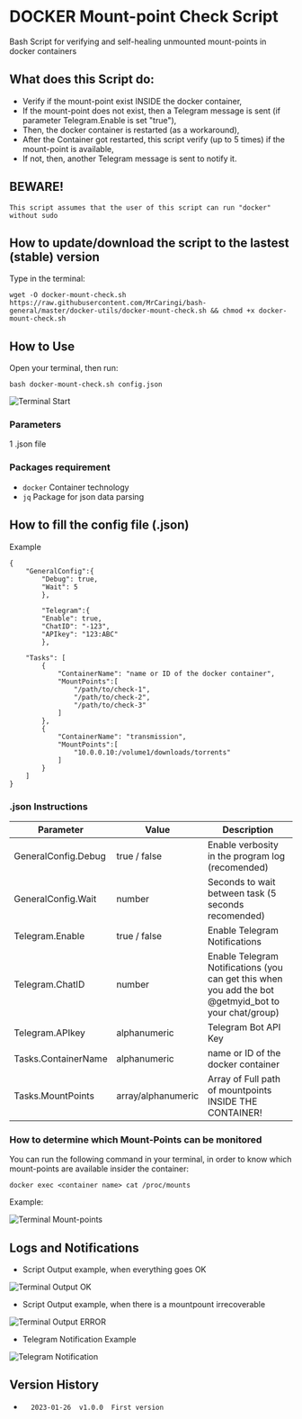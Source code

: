 # DOCKER Mount-point Check Script
Bash Script for verifying and self-healing unmounted mount-points in docker containers

## What does this Script do:
- Verify if the mount-point exist INSIDE the docker container,
- If the mount-point does not exist, then a Telegram message is sent (if parameter Telegram.Enable is set "true"),
- Then, the docker container is restarted (as a workaround),
- After the Container got restarted, this script verify (up to 5 times) if the mount-point is available,
- If not, then, another Telegram message is sent to notify it.
##   BEWARE!
`This script assumes that the user of this script can run "docker" without sudo`

## How to update/download the script to the lastest (stable) version
Type in the terminal:
```
wget -O docker-mount-check.sh https://raw.githubusercontent.com/MrCaringi/bash-general/master/docker-utils/docker-mount-check.sh && chmod +x docker-mount-check.sh

```
## How to Use
Open your terminal, then run:
```
bash docker-mount-check.sh config.json
```
![Terminal Start](https://github.com/MrCaringi/assets/blob/main/images/scripts/docker-mounpoint-check/terminal-start.png)

### Parameters
1 .json file

### Packages requirement
- `docker`    Container technology
- `jq`    Package for json data parsing

##  How to fill the config file (.json)
Example
```
{
    "GeneralConfig":{
        "Debug": true,
        "Wait": 5
        },

        "Telegram":{
        "Enable": true,
        "ChatID": "-123",
        "APIkey": "123:ABC"
        },

    "Tasks": [
        {
            "ContainerName": "name or ID of the docker container",
            "MountPoints":[
                "/path/to/check-1",
                "/path/to/check-2",
                "/path/to/check-3"
            ]
        },
        {
            "ContainerName": "transmission",
            "MountPoints":[
                "10.0.0.10:/volume1/downloads/torrents"
            ]
        }
    ]
}
```
### .json Instructions
| Parameter | Value | Description |
|---------------------- | -----------| ---------------------------------|
| GeneralConfig.Debug | true / false | Enable verbosity in the program log (recomended)|
| GeneralConfig.Wait | number | Seconds to wait between task (5 seconds recomended)|
| Telegram.Enable | true / false | Enable Telegram Notifications |
| Telegram.ChatID | number | Enable Telegram Notifications (you can get this when you add the bot @getmyid_bot to your chat/group) |
| Telegram.APIkey | alphanumeric | Telegram Bot API Key |
| Tasks.ContainerName | alphanumeric | name or ID of the docker container |
| Tasks.MountPoints | array/alphanumeric | Array of Full path of mountpoints INSIDE THE CONTAINER! |

### How to determine which Mount-Points can be monitored
You can run the following command in your terminal, in order to know which mount-points are available insider the container:
```
docker exec <container name> cat /proc/mounts
```
Example:

![Terminal Mount-points](https://github.com/MrCaringi/assets/blob/main/images/scripts/docker-mounpoint-check/terminal-mountpoints.png)

## Logs and Notifications
- Script Output example, when everything goes OK

![Terminal Output OK](https://github.com/MrCaringi/assets/blob/main/images/scripts/docker-mounpoint-check/terminal-output-ok.jpg)

- Script Output example, when there is a mountpount irrecoverable

![Terminal Output ERROR](https://github.com/MrCaringi/assets/blob/main/images/scripts/docker-mounpoint-check/terminal-output-error.jpg)

- Telegram Notification Example

![Telegram Notification](https://github.com/MrCaringi/assets/blob/main/images/scripts/docker-mounpoint-check/telegram-messages.jpg)

##  Version History
-       2023-01-26  v1.0.0  First version